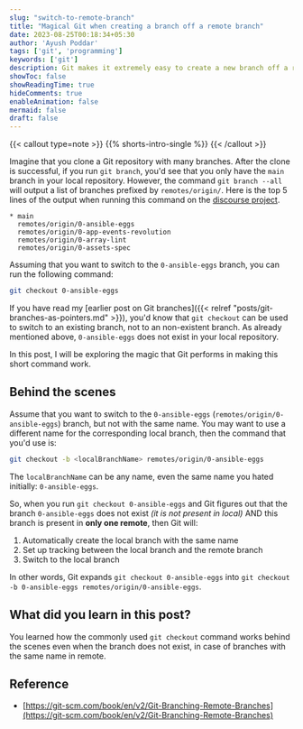 ```yaml
---
slug: "switch-to-remote-branch"
title: "Magical Git when creating a branch off a remote branch"
date: 2023-08-25T00:18:34+05:30
author: 'Ayush Poddar'
tags: ['git', 'programming']
keywords: ['git']
description: Git makes it extremely easy to create a new branch off a remote branch. Learn how it does so behind the scenes.
showToc: false
showReadingTime: true
hideComments: true
enableAnimation: false
mermaid: false
draft: false
---
```


{{< callout type=note >}}
{{% shorts-intro-single %}}
{{< /callout >}}

Imagine that you clone a Git repository with many branches. After the clone is successful, if
you run `git branch`, you'd see that you only have the `main` branch in your local repository.
However, the command `git branch --all` will output a list of branches prefixed by `remotes/origin/`. Here is the top 5 lines of the output when running this command on the [discourse project](https://github.com/discourse/discourse).

```text
* main
  remotes/origin/0-ansible-eggs
  remotes/origin/0-app-events-revolution
  remotes/origin/0-array-lint
  remotes/origin/0-assets-spec
```

Assuming that you want to switch to the `0-ansible-eggs` branch, you can run the following command:

```bash
git checkout 0-ansible-eggs
```

If you have read my [earlier post on Git branches]({{< relref "posts/git-branches-as-pointers.md" >}}), you'd know that `git checkout` can be used to switch to an existing branch, not to an non-existent branch. As already mentioned above, `0-ansible-eggs` does not exist in your local repository.

In this post, I will be exploring the magic that Git performs in making this short command work.

## Behind the scenes
Assume that you want to switch to the `0-ansible-eggs` (`remotes/origin/0-ansible-eggs`) branch, but
not with the same name. You may want to use a different name for the corresponding local branch,
then the command that you'd use is:

```bash
git checkout -b <localBranchName> remotes/origin/0-ansible-eggs
```

The `localBranchName` can be any name, even the same name you hated initially: `0-ansible-eggs`.

So, when you run `git checkout 0-ansible-eggs` and Git figures out that the branch `0-ansible-eggs`
does not exist _(it is not present in local)_ AND this branch is present in **only one remote**, then
Git will:
1. Automatically create the local branch with the same name
2. Set up tracking between the local branch and the remote branch
3. Switch to the local branch

In other words, Git expands `git checkout 0-ansible-eggs` into `git checkout -b 0-ansible-eggs remotes/origin/0-ansible-eggs`.

## What did you learn in this post?
You learned how the commonly used `git checkout` command works behind the scenes even when the
branch does not exist, in case of branches with the same name in remote.

## Reference
- [https://git-scm.com/book/en/v2/Git-Branching-Remote-Branches](https://git-scm.com/book/en/v2/Git-Branching-Remote-Branches)
